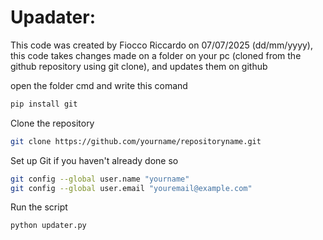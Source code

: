 # Upadater:

This code was created by Fiocco Riccardo on 07/07/2025 (dd/mm/yyyy), this code takes changes made on a folder on your pc (cloned from the github repository using git clone), and updates them on github

open the folder cmd and write this comand
```bash
pip install git
```
Clone the repository

```bash
git clone https://github.com/yourname/repositoryname.git
```

Set up Git if you haven't already done so

```bash
git config --global user.name "yourname"
git config --global user.email "youremail@example.com"
```

Run the script

```bash
python updater.py
```